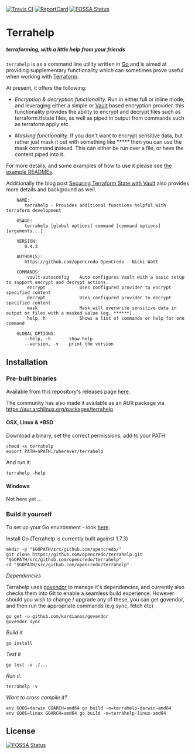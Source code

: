 [![Travis CI][Travis-Image]][Travis-Url]
[![ReportCard][ReportCard-Image]][ReportCard-Url]
[![FOSSA Status](https://app.fossa.io/api/projects/git%2Bgithub.com%2Fnickithewatt%2Fterrahelp.svg?type=shield)](https://app.fossa.io/projects/git%2Bgithub.com%2Fnickithewatt%2Fterrahelp?ref=badge_shield)

# Terrahelp
##### terraforming, with a little help from your friends

`terrahelp` is as a command line utility written in [Go](https://github.com/golang/go) and is aimed at 
providing supplementary functionality which can sometimes prove useful when working with 
[Terraform](https://www.terraform.io). 

At present, it offers the following:

* _Encryption & decryption functionality_.
Run in either full or inline mode, and leveraging either a simple or [Vault](https://www.vaultproject.io) based encryption provider, this
functionality provides the ability to encrypt and decrypt files such as terraform.tfstate files, as well as piped in 
output from commands such as terraform apply etc. 

* _Masking functionality_.
If you don't want to encrypt sensitive data, but rather just mask it out with something like ***** then you can use
the mask command instead. This can either be run over a file, or have the content piped into it.

For more details, and some examples of how to use it please see [the example READMEs](https://github.com/opencredo/terrahelp/tree/master/examples). 

Additionally the blog post [Securing Terraform State with Vault](https://www.opencredo.com/securing-terraform-state-with-vault) also provides more details and background as well.

        NAME:
           terrahelp - Provides additional functions helpful with terraform development

        USAGE:
           terrahelp [global options] command [command options] [arguments...]

        VERSION:
           0.4.3

        AUTHOR(S):
           https://github.com/opencredo OpenCredo - Nicki Watt

        COMMANDS:
            vault-autoconfig	Auto configures Vault with a basic setup to support encrypt and decrypt actions.
            encrypt		        Uses configured provider to encrypt specified content
            decrypt		        Uses configured provider to decrypt specified content
            mask                Mask will overwrite sensitive data in output or files with a masked value (eg. ******).
            help, h             Shows a list of commands or help for one command
            
        GLOBAL OPTIONS:
           --help, -h		show help
           --version, -v	print the version


## Installation

### Pre-built binaries

Available from this repository's releases page [here](https://github.com/opencredo/terrahelp/releases/).

The community has also made it available as an AUR package via https://aur.archlinux.org/packages/terrahelp 

#### OSX, Linux & *BSD

Download a binary, set the correct permissions, add to your PATH:

    chmod +x terrahelp
    export PATH=$PATH:/wherever/terrahelp

And run it:

    terrahelp -help

#### Windows

Not here yet ...

### Build it yourself  

To set up your Go environment - look [here](https://golang.org/doc/code.html).

Install Go (Terrahelp is currently built against 1.7.3)

    mkdir -p "$GOPATH/src/github.com/opencredo/"
    git clone https://github.com/opencredo/terrahelp.git "$GOPATH/src/github.com/opencredo/terrahelp"
    cd "$GOPATH/src/github.com/opencredo/terrahelp"

*Dependencies*

Terrahelp uses [govendor](https://github.com/kardianos/govendor) to manage it's dependencies, and currently also checks them into Git to enable a seamless build experience. However should you wish to change / upgrade any of these, you can get govendor, and then run the appropriate commands (e.g sync, fetch etc)

    go get -u github.com/kardianos/govendor
    govendor sync

*Build it*

    go install
    
*Test it*
    
    go test -v ./...

*Run it:*

    terrahelp -v 
    
*Want to cross compile it?*

    env GOOS=darwin GOARCH=amd64 go build -o=terrahelp-darwin-amd64
    env GOOS=linux GOARCH=amd64 go build -o=terrahelp-linux-amd64

[Travis-Image]: https://travis-ci.org/opencredo/terrahelp.svg?branch=master
[Travis-Url]: https://travis-ci.org/opencredo/terrahelp
[ReportCard-Url]: http://goreportcard.com/report/opencredo/terrahelp
[ReportCard-Image]: http://goreportcard.com/badge/opencredo/terrahelp


## License
[![FOSSA Status](https://app.fossa.io/api/projects/git%2Bgithub.com%2Fnickithewatt%2Fterrahelp.svg?type=large)](https://app.fossa.io/projects/git%2Bgithub.com%2Fnickithewatt%2Fterrahelp?ref=badge_large)